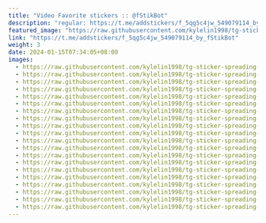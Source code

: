 ```yaml
---
title: "Video Favorite stickers :: @fStikBot"
description: "regular: https://t.me/addstickers/f_5qg5c4jw_549079114_by_fStikBot"
featured_image: "https://raw.githubusercontent.com/kylelin1998/tg-sticker-spreading-worldwide-images/main/img/61da506d-769e-4062-b116-6c65f6f632a0.jpg"
link: "https://t.me/addstickers/f_5qg5c4jw_549079114_by_fStikBot"
weight: 3
date: 2024-01-15T07:34:05+08:00
images:
  - https://raw.githubusercontent.com/kylelin1998/tg-sticker-spreading-worldwide-images/main/img/61da506d-769e-4062-b116-6c65f6f632a0.jpg
  - https://raw.githubusercontent.com/kylelin1998/tg-sticker-spreading-worldwide-images/main/img/b3fe0e4a-0283-4f0d-84b2-53b630a46df3.jpg
  - https://raw.githubusercontent.com/kylelin1998/tg-sticker-spreading-worldwide-images/main/img/681b1ea3-dc2c-4319-be2f-7c337e331a45.jpg
  - https://raw.githubusercontent.com/kylelin1998/tg-sticker-spreading-worldwide-images/main/img/511bb32f-e8b7-466a-af44-511fbac188f4.jpg
  - https://raw.githubusercontent.com/kylelin1998/tg-sticker-spreading-worldwide-images/main/img/41a6cc36-b6fb-4c15-aea0-6106973bf8f2.jpg
  - https://raw.githubusercontent.com/kylelin1998/tg-sticker-spreading-worldwide-images/main/img/1e72e452-cf0b-4e30-910f-e0972c299eb1.jpg
  - https://raw.githubusercontent.com/kylelin1998/tg-sticker-spreading-worldwide-images/main/img/8ddcba0c-0bfb-4188-911f-485121c2b341.jpg
  - https://raw.githubusercontent.com/kylelin1998/tg-sticker-spreading-worldwide-images/main/img/0214b2ab-810d-4ccf-935d-04c12a807c31.jpg
  - https://raw.githubusercontent.com/kylelin1998/tg-sticker-spreading-worldwide-images/main/img/5322c90c-180e-429a-846d-74c7a7c1672a.jpg
  - https://raw.githubusercontent.com/kylelin1998/tg-sticker-spreading-worldwide-images/main/img/9e27f82c-7942-4958-a311-3dbbeb2f06a4.jpg
  - https://raw.githubusercontent.com/kylelin1998/tg-sticker-spreading-worldwide-images/main/img/bcca9962-8b03-462e-bd17-99af0c8a4071.jpg
  - https://raw.githubusercontent.com/kylelin1998/tg-sticker-spreading-worldwide-images/main/img/3ecfe6d6-78bc-4199-9c14-329e99cb58e0.jpg
  - https://raw.githubusercontent.com/kylelin1998/tg-sticker-spreading-worldwide-images/main/img/25d3d04c-0d8b-4498-8437-a82b3dc254a4.jpg
  - https://raw.githubusercontent.com/kylelin1998/tg-sticker-spreading-worldwide-images/main/img/7807a85f-251c-4996-a746-88ca5a62b52a.jpg
  - https://raw.githubusercontent.com/kylelin1998/tg-sticker-spreading-worldwide-images/main/img/e82fd3e4-4c84-4132-8b1d-38581a715b5b.jpg
  - https://raw.githubusercontent.com/kylelin1998/tg-sticker-spreading-worldwide-images/main/img/441984ef-896d-49f7-bdf9-29f4e985fdc0.jpg
  - https://raw.githubusercontent.com/kylelin1998/tg-sticker-spreading-worldwide-images/main/img/d9b2658b-e4ad-4805-8213-38c7ddca5f13.jpg
  - https://raw.githubusercontent.com/kylelin1998/tg-sticker-spreading-worldwide-images/main/img/d81ddde4-2250-4df4-899b-cc721b38610d.jpg
  - https://raw.githubusercontent.com/kylelin1998/tg-sticker-spreading-worldwide-images/main/img/5b11764b-c1a6-4399-9365-e9d278b8d630.jpg
  - https://raw.githubusercontent.com/kylelin1998/tg-sticker-spreading-worldwide-images/main/img/603b6b26-ae50-42e8-af13-59fba8c853ab.jpg
---
```


